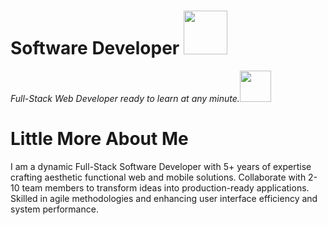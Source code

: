 
<h1> Software Developer <img src="https://media.giphy.com/media/26Fxy3Iz1ari8oytO/giphy.gif" width="70"></h1>

<p><em>Full-Stack Web Developer ready to learn at any minute.</em><img src="https://media.giphy.com/media/XGma2iRIHTKkwqRkFl/giphy.gif" width="50"></p>

# Little More About Me

<p>I am a dynamic Full-Stack Software Developer with 5+ years of expertise crafting aesthetic functional web and mobile solutions. Collaborate with 2-10 team members to transform ideas into production-ready applications. Skilled in agile methodologies and enhancing user interface efficiency and system performance.</p>
